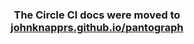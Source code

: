 <h3 align="center">
	The Circle CI docs were moved to <a href='https://johnknapprs.github.io/pantograph/best-practices/continuous-integration/#circleci-integration'>johnknapprs.github.io/pantograph</a>
</h3>
